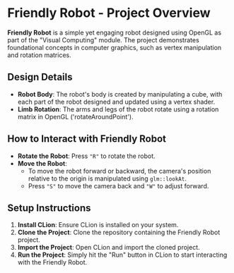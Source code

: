
# Friendly Robot - Project Overview

**Friendly Robot** is a simple yet engaging robot designed using OpenGL as part of the "Visual Computing" module. The project demonstrates foundational concepts in computer graphics, such as vertex manipulation and rotation matrices.

## Design Details

- **Robot Body**: The robot's body is created by manipulating a cube, with each part of the robot designed and updated using a vertex shader.
- **Limb Rotation**: The arms and legs of the robot rotate using a rotation matrix in OpenGL ('rotateAroundPoint').

## How to Interact with Friendly Robot

- **Rotate the Robot**: Press `"R"` to rotate the robot.
- **Move the Robot**: 
  - To move the robot forward or backward, the camera's position relative to the origin is manipulated using `glm::lookAt`.
  - Press `"S"` to move the camera back and `"W"` to adjust forward.

## Setup Instructions

1. **Install CLion**: Ensure CLion is installed on your system.
2. **Clone the Project**: Clone the repository containing the Friendly Robot project.
3. **Import the Project**: Open CLion and import the cloned project.
4. **Run the Project**: Simply hit the "Run" button in CLion to start interacting with the Friendly Robot.
